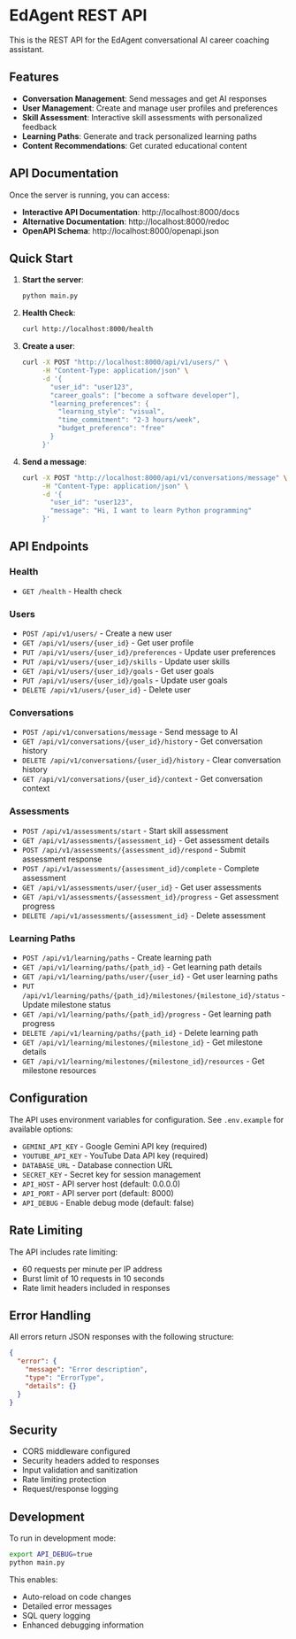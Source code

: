 # EdAgent REST API

This is the REST API for the EdAgent conversational AI career coaching assistant.

## Features

- **Conversation Management**: Send messages and get AI responses
- **User Management**: Create and manage user profiles and preferences
- **Skill Assessment**: Interactive skill assessments with personalized feedback
- **Learning Paths**: Generate and track personalized learning paths
- **Content Recommendations**: Get curated educational content

## API Documentation

Once the server is running, you can access:

- **Interactive API Documentation**: http://localhost:8000/docs
- **Alternative Documentation**: http://localhost:8000/redoc
- **OpenAPI Schema**: http://localhost:8000/openapi.json

## Quick Start

1. **Start the server**:
   ```bash
   python main.py
   ```

2. **Health Check**:
   ```bash
   curl http://localhost:8000/health
   ```

3. **Create a user**:
   ```bash
   curl -X POST "http://localhost:8000/api/v1/users/" \
        -H "Content-Type: application/json" \
        -d '{
          "user_id": "user123",
          "career_goals": ["become a software developer"],
          "learning_preferences": {
            "learning_style": "visual",
            "time_commitment": "2-3 hours/week",
            "budget_preference": "free"
          }
        }'
   ```

4. **Send a message**:
   ```bash
   curl -X POST "http://localhost:8000/api/v1/conversations/message" \
        -H "Content-Type: application/json" \
        -d '{
          "user_id": "user123",
          "message": "Hi, I want to learn Python programming"
        }'
   ```

## API Endpoints

### Health
- `GET /health` - Health check

### Users
- `POST /api/v1/users/` - Create a new user
- `GET /api/v1/users/{user_id}` - Get user profile
- `PUT /api/v1/users/{user_id}/preferences` - Update user preferences
- `PUT /api/v1/users/{user_id}/skills` - Update user skills
- `GET /api/v1/users/{user_id}/goals` - Get user goals
- `PUT /api/v1/users/{user_id}/goals` - Update user goals
- `DELETE /api/v1/users/{user_id}` - Delete user

### Conversations
- `POST /api/v1/conversations/message` - Send message to AI
- `GET /api/v1/conversations/{user_id}/history` - Get conversation history
- `DELETE /api/v1/conversations/{user_id}/history` - Clear conversation history
- `GET /api/v1/conversations/{user_id}/context` - Get conversation context

### Assessments
- `POST /api/v1/assessments/start` - Start skill assessment
- `GET /api/v1/assessments/{assessment_id}` - Get assessment details
- `POST /api/v1/assessments/{assessment_id}/respond` - Submit assessment response
- `POST /api/v1/assessments/{assessment_id}/complete` - Complete assessment
- `GET /api/v1/assessments/user/{user_id}` - Get user assessments
- `GET /api/v1/assessments/{assessment_id}/progress` - Get assessment progress
- `DELETE /api/v1/assessments/{assessment_id}` - Delete assessment

### Learning Paths
- `POST /api/v1/learning/paths` - Create learning path
- `GET /api/v1/learning/paths/{path_id}` - Get learning path details
- `GET /api/v1/learning/paths/user/{user_id}` - Get user learning paths
- `PUT /api/v1/learning/paths/{path_id}/milestones/{milestone_id}/status` - Update milestone status
- `GET /api/v1/learning/paths/{path_id}/progress` - Get learning path progress
- `DELETE /api/v1/learning/paths/{path_id}` - Delete learning path
- `GET /api/v1/learning/milestones/{milestone_id}` - Get milestone details
- `GET /api/v1/learning/milestones/{milestone_id}/resources` - Get milestone resources

## Configuration

The API uses environment variables for configuration. See `.env.example` for available options:

- `GEMINI_API_KEY` - Google Gemini API key (required)
- `YOUTUBE_API_KEY` - YouTube Data API key (required)
- `DATABASE_URL` - Database connection URL
- `SECRET_KEY` - Secret key for session management
- `API_HOST` - API server host (default: 0.0.0.0)
- `API_PORT` - API server port (default: 8000)
- `API_DEBUG` - Enable debug mode (default: false)

## Rate Limiting

The API includes rate limiting:
- 60 requests per minute per IP address
- Burst limit of 10 requests in 10 seconds
- Rate limit headers included in responses

## Error Handling

All errors return JSON responses with the following structure:
```json
{
  "error": {
    "message": "Error description",
    "type": "ErrorType",
    "details": {}
  }
}
```

## Security

- CORS middleware configured
- Security headers added to responses
- Input validation and sanitization
- Rate limiting protection
- Request/response logging

## Development

To run in development mode:
```bash
export API_DEBUG=true
python main.py
```

This enables:
- Auto-reload on code changes
- Detailed error messages
- SQL query logging
- Enhanced debugging information